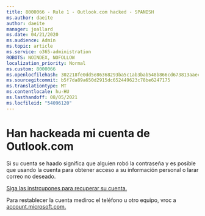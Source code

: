 ```yaml
---
title: 8000066 - Rule 1 - Outlook.com hacked - SPANISH
ms.author: daeite
author: daeite
manager: joallard
ms.date: 04/21/2020
ms.audience: Admin
ms.topic: article
ms.service: o365-administration
ROBOTS: NOINDEX, NOFOLLOW
localization_priority: Normal
ms.custom: 8000066
ms.openlocfilehash: 302218fe0dd5e86368293ba5c1ab3bab548b866cd673813aaec3a881d4f94cf6
ms.sourcegitcommit: b5f7da89a650d2915dc652449623c78be6247175
ms.translationtype: MT
ms.contentlocale: hu-HU
ms.lasthandoff: 08/05/2021
ms.locfileid: "54096120"
---
```

# <a name="han-hackeada-mi-cuenta-de-outlookcom"></a>Han hackeada mi cuenta de Outlook.com

Si su cuenta se haado significa que alguien robó la contraseña y es posible que usando la cuenta para obtener acceso a su información personal o larar correo no deseado.

[Siga las instrcupones para recuperar su cuenta.](https://support.office.com/es-es/article/han-pirateado-mi-cuenta-de-outlook-com-35993ac5-ac2f-494e-aacb-5232dda453d8?ui=es-ES&rs=es-ES&ad=ES?wt.mc_id=Office_Outlook_com_Alchemy)

Para restablecer la cuenta mediroc el teléfono u otro equipo, vroc a [account.microsoft.com.](https://go.microsoft.com/fwlink/p/?linkid=836814)